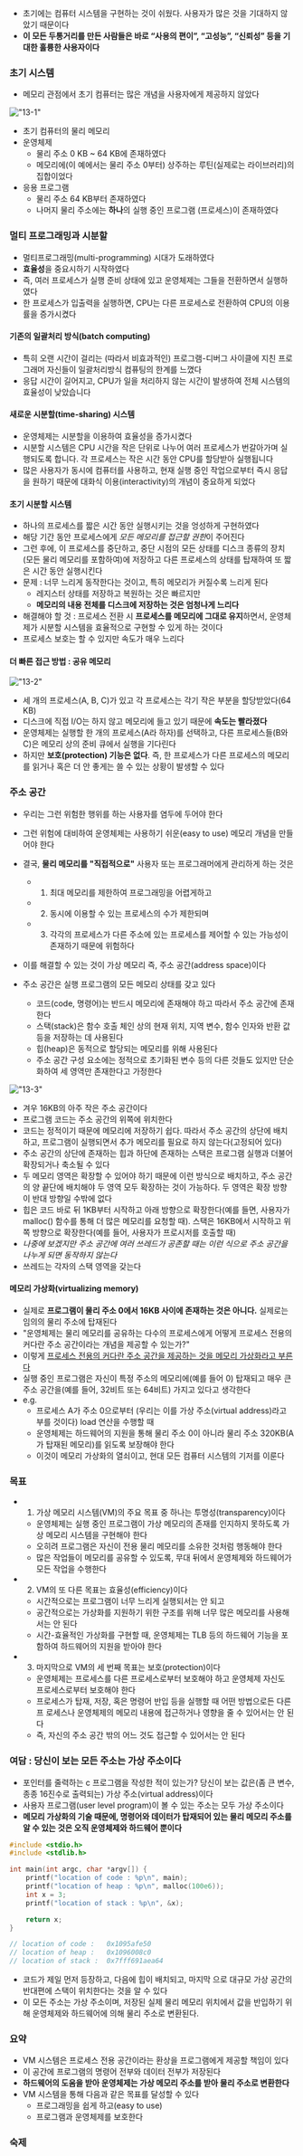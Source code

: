 - 초기에는 컴퓨터 시스템을 구현하는 것이 쉬웠다. 사용자가 많은 것을 기대하지 않았기 때문이다
- **이 모든 두통거리를 만든 사람들은 바로 “사용의 편이”, “고성능”, “신뢰성” 등을 기대한 훌륭한 사용자이다**

### 초기 시스템

- 메모리 관점에서 초기 컴퓨터는 많은 개념을 사용자에게 제공하지 않았다

!["13-1"](../img/13-1.png)

- 초기 컴퓨터의 물리 메모리
- 운영체제
  - 물리 주소 0 KB ~ 64 KB에 존재하였다
  - 메모리에(이 예에서는 물리 주소 0부터) 상주하는 루틴(실제로는 라이브러리)의 집합이었다
- 응용 프로그램
  - 물리 주소 64 KB부터 존재하였다
  - 나머지 물리 주소에는 **하나**의 실행 중인 프로그램 (프로세스)이 존재하였다

### 멀티 프로그래밍과 시분할

- 멀티프로그래밍(multi-programming) 시대가 도래하였다
- **효율성**을 중요시하기 시작하였다
- 즉, 여러 프로세스가 실행 준비 상태에 있고 운영체제는 그들을 전환하면서 실행하였다
- 한 프로세스가 입출력을 실행하면, CPU는 다른 프로세스로 전환하여 CPU의 이용률을 증가시켰다

#### 기존의 일괄처리 방식(batch computing)

- 특히 오랜 시간이 걸리는 (따라서 비효과적인) 프로그램-디버그 사이클에 지친 프로그래머 자신들이 일괄처리방식 컴퓨팅의 한계를 느꼈다
- 응답 시간이 길어지고, CPU가 일을 처리하지 않는 시간이 발생하여 전체 시스템의 효율성이 낮았습니다

#### 새로운 시분할(time-sharing) 시스템

- 운영체제는 시분할을 이용하여 효율성을 증가시켰다
- 시분할 시스템은 CPU 시간을 작은 단위로 나누어 여러 프로세스가 번갈아가며 실행되도록 합니다. 각 프로세스는 작은 시간 동안 CPU를 할당받아 실행됩니다
- 많은 사용자가 동시에 컴퓨터를 사용하고, 현재 실행 중인 작업으로부터 즉시 응답을 원하기 때문에 대화식 이용(interactivity)의 개념이 중요하게 되었다

#### 초기 시분할 시스템

- 하나의 프로세스를 짧은 시간 동안 실행시키는 것을 엉성하게 구현하였다
- 해당 기간 동안 프로세스에게 *모든 메모리를 접근할 권한*이 주어진다
- 그런 후에, 이 프로세스를 중단하고, 중단 시점의 모든 상태를 디스크 종류의 장치 (모든 물리 메모리를 포함하여)에 저장하고 다른 프로세스의 상태를 탑재하여 또 짧은 시간 동안 실행시킨다
- 문제 : 너무 느리게 동작한다는 것이고, 특히 메모리가 커질수록 느리게 된다
  - 레지스터 상태를 저장하고 복원하는 것은 빠르지만
  - **메모리의 내용 전체를 디스크에 저장하는 것은 엄청나게 느리다**
- 해결해야 할 것 : 프로세스 전환 시 **프로세스를 메모리에 그대로 유지**하면서, 운영체제가 시분할 시스템을 효율적으로 구현할 수 있게 하는 것이다
- 프로세스 보호는 할 수 있지만 속도가 매우 느리다

#### 더 빠른 접근 방법 : 공유 메모리

!["13-2"](../img/13-2.png)

- 세 개의 프로세스(A, B, C)가 있고 각 프로세스는 각기 작은 부분을 할당받았다(64 KB)
- 디스크에 직접 I/O는 하지 않고 메모리에 들고 있기 때문에 **속도는 빨라졌다**
- 운영체제는 실행할 한 개의 프로세스(A라 하자)를 선택하고, 다른 프로세스들(B와 C)은 메모리 상의 준비 큐에서 실행을 기다린다
- 하지만 **보호(protection) 기능은 없다**. 즉, 한 프로세스가 다른 프로세스의 메모리를 읽거나 혹은 더 안 좋게는 쓸 수 있는 상황이 발생할 수 있다

### 주소 공간

- 우리는 그런 위험한 행위를 하는 사용자를 염두에 두어야 한다
- 그런 위험에 대비하여 운영체제는 사용하기 쉬운(easy to use) 메모리 개념을 만들어야 한다
- 결국, **물리 메모리를 "직접적으로"** 사용자 또는 프로그래머에게 관리하게 하는 것은

  - 1.  최대 메모리를 제한하여 프로그래밍을 어렵게하고
  - 2.  동시에 이용할 수 있는 프로세스의 수가 제한되며
  - 3.  각각의 프로세스가 다른 주소에 있는 프로세스를 제어할 수 있는 가능성이 존재하기 때문에 위험하다

- 이를 해결할 수 있는 것이 가상 메모리 즉, 주소 공간(address space)이다
- 주소 공간은 실행 프로그램의 모든 메모리 상태를 갖고 있다
  - 코드(code, 명령어)는 반드시 메모리에 존재해야 하고 따라서 주소 공간에 존재한다
  - 스택(stack)은 함수 호출 체인 상의 현재 위치, 지역 변수, 함수 인자와 반환 값 등을 저장하는 데 사용된다
  - 힙(heap)은 동적으로 할당되는 메모리를 위해 사용된다
  - 주소 공간 구성 요소에는 정적으로 초기화된 변수 등의 다른 것들도 있지만 단순화하여 세 영역만 존재한다고 가정한다

!["13-3"](../img/13-3.png)

- 겨우 16KB의 아주 작은 주소 공간이다
- 프로그램 코드는 주소 공간의 위쪽에 위치한다
- 코드는 정적이기 때문에 메모리에 저장하기 쉽다. 따라서 주소 공간의 상단에 배치하고, 프로그램이 실행되면서 추가 메모리를 필요로 하지 않는다(고정되어 있다)
- 주소 공간의 상단에 존재하는 힙과 하단에 존재하는 스택은 프로그램 실행과 더불어 확장되거나 축소될 수 있다
- 두 메모리 영역은 확장할 수 있어야 하기 때문에 이런 방식으로 배치하고, 주소 공간의 양 끝단에 배치해야 두 영역 모두 확장하는 것이 가능하다. 두 영역은 확장 방향이 반대 방향일 수밖에 없다
- 힙은 코드 바로 뒤 1KB부터 시작하고 아래 방향으로 확장한다(예를 들면, 사용자가 malloc() 함수를 통해 더 많은 메모리를 요청할 때). 스택은 16KB에서 시작하고 위쪽 방향으로 확장한다(예를 들어, 사용자가 프로시저를 호출할 때)
- _나중에 보겠지만 주소 공간에 여러 쓰레드가 공존할 때는 이런 식으로 주소 공간을 나누게 되면 동작하지 않는다_
- 쓰레드는 각자의 스택 영역을 갖는다

#### 메모리 가상화(virtualizing memory)

- 실제로 **프로그램이 물리 주소 0에서 16KB 사이에 존재하는 것은 아니다.** 실제로는 임의의 물리 주소에 탑재된다
- "운영체제는 물리 메모리를 공유하는 다수의 프로세스에게 어떻게 프로세스 전용의 커다란 주소 공간이라는 개념을 제공할 수 있는가?"
- 이렇게 <U>프로세스 전용의 커다란 주소 공간을 제공하는 것을 메모리 가상화라고 부른다</U>
- 실행 중인 프로그램은 자신이 특정 주소의 메모리에(예를 들어 0) 탑재되고 매우 큰 주소 공간을(예를 들어, 32비트 또는 64비트) 가지고 있다고 생각한다
- e.g.
  - 프로세스 A가 주소 0으로부터 (우리는 이를 가상 주소(virtual address)라고 부를 것이다) load 연산을 수행할 때
  - 운영체제는 하드웨어의 지원을 통해 물리 주소 0이 아니라 물리 주소 320KB(A가 탑재된 메모리)를 읽도록 보장해야 한다
  - 이것이 메모리 가상화의 열쇠이고, 현대 모든 컴퓨터 시스템의 기저를 이룬다

### 목표

- 1. 가상 메모리 시스템(VM)의 주요 목표 중 하나는 투명성(transparency)이다
  - 운영체제는 실행 중인 프로그램이 가상 메모리의 존재를 인지하지 못하도록 가상 메모리 시스템을 구현해야 한다
  - 오히려 프로그램은 자신이 전용 물리 메모리를 소유한 것처럼 행동해야 한다
  - 많은 작업들이 메모리를 공유할 수 있도록, 무대 뒤에서 운영체제와 하드웨어가 모든 작업을 수행한다
- 2. VM의 또 다른 목표는 효율성(efficiency)이다
  - 시간적으로는 프로그램이 너무 느리게 실행되서는 안 되고
  - 공간적으로는 가상화를 지원하기 위한 구조를 위해 너무 많은 메모리를 사용해서는 안 된다
  - 시간-효율적인 가상화를 구현할 때, 운영체제는 TLB 등의 하드웨어 기능을 포함하여 하드웨어의 지원을 받아야 한다
- 3. 마지막으로 VM의 세 번째 목표는 보호(protection)이다
  - 운영체제는 프로세스를 다른 프로세스로부터 보호해야 하고 운영체제 자신도 프로세스로부터 보호해야 한다
  - 프로세스가 탑재, 저장, 혹은 명령어 반입 등을 실행할 때 어떤 방법으로든 다른 프 로세스나 운영체제의 메모리 내용에 접근하거나 영향을 줄 수 있어서는 안 된다
  - 즉, 자신의 주소 공간 밖의 어느 것도 접근할 수 있어서는 안 된다

### 여담 : 당신이 보는 모든 주소는 가상 주소이다

- 포인터를 줄력하는 c 프로그램을 작성한 적이 있는가? 당신이 보는 값은(좀 큰 변수, 종종 16진수로 출력되는) 가상 주소(virtual address)이다
- 사용자 프로그램(user level program)이 볼 수 있는 주소는 모두 가상 주소이다
- **메모리 가상화의 기술 때문에, 명령어와 데이터가 탑재되어 있는 물리 메모리 주소를 알 수 있는 것은 오직 운영체제와 하드웨어 뿐이다**

```c
#include <stdio.h>
#include <stdlib.h>

int	main(int argc, char *argv[]) {
	printf("location of code : %p\n", main);
	printf("location of heap : %p\n", malloc(100e6));
	int	x = 3;
	printf("location of stack : %p\n", &x);

	return x;
}

// location of code :	0x1095afe50
// location of heap :	0x1096008c0
// location of stack :	0x7fff691aea64
```

- 코드가 제일 먼저 등장하고, 다음에 힙이 배치되고, 마지막 으로 대규모 가상 공간의 반대편에 스택이 위치한다는 것을 알 수 있다
- 이 모든 주소는 가상 주소이며, 저장된 실제 물리 메모리 위치에서 값을 반입하기 위해 운영체제와 하드웨어에 의해 물리 주소로 변환된다.

### 요약

- VM 시스템은 프로세스 전용 공간이라는 환상을 프로그램에게 제공할 책임이 있다
- 이 공간에 프로그램의 명령어 전부와 데이터 전부가 저장된다
- **하드웨어의 도움을 받아 운영체제는 가상 메모리 주소를 받아 물리 주소로 변환한다**
- VM 시스템을 통해 다음과 같은 목표를 달성할 수 있다
  - 프로그래밍을 쉽게 하고(easy to use)
  - 프로그램과 운영체제를 보호한다

### 숙제
